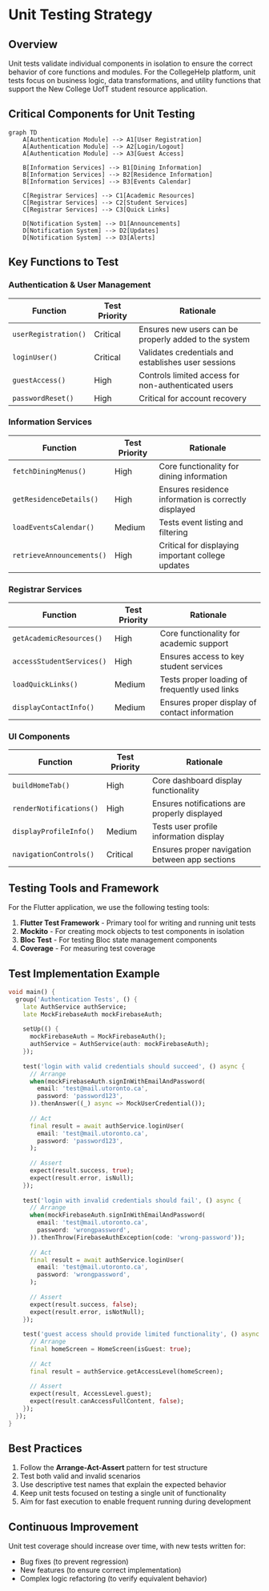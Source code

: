# Unit Testing Strategy

## Overview

Unit tests validate individual components in isolation to ensure the correct behavior of core functions and modules. For the CollegeHelp platform, unit tests focus on business logic, data transformations, and utility functions that support the New College UofT student resource application.

## Critical Components for Unit Testing

```mermaid
graph TD
    A[Authentication Module] --> A1[User Registration]
    A[Authentication Module] --> A2[Login/Logout]
    A[Authentication Module] --> A3[Guest Access]
    
    B[Information Services] --> B1[Dining Information]
    B[Information Services] --> B2[Residence Information]
    B[Information Services] --> B3[Events Calendar]
    
    C[Registrar Services] --> C1[Academic Resources]
    C[Registrar Services] --> C2[Student Services]
    C[Registrar Services] --> C3[Quick Links]
    
    D[Notification System] --> D1[Announcements]
    D[Notification System] --> D2[Updates]
    D[Notification System] --> D3[Alerts]
```

## Key Functions to Test

### Authentication & User Management

| Function | Test Priority | Rationale |
|----------|--------------|-----------|
| `userRegistration()` | Critical | Ensures new users can be properly added to the system |
| `loginUser()` | Critical | Validates credentials and establishes user sessions |
| `guestAccess()` | High | Controls limited access for non-authenticated users |
| `passwordReset()` | High | Critical for account recovery |

### Information Services

| Function | Test Priority | Rationale |
|----------|--------------|-----------|
| `fetchDiningMenus()` | High | Core functionality for dining information |
| `getResidenceDetails()` | High | Ensures residence information is correctly displayed |
| `loadEventsCalendar()` | Medium | Tests event listing and filtering |
| `retrieveAnnouncements()` | High | Critical for displaying important college updates |

### Registrar Services

| Function | Test Priority | Rationale |
|----------|--------------|-----------|
| `getAcademicResources()` | High | Core functionality for academic support |
| `accessStudentServices()` | High | Ensures access to key student services |
| `loadQuickLinks()` | Medium | Tests proper loading of frequently used links |
| `displayContactInfo()` | Medium | Ensures proper display of contact information |

### UI Components

| Function | Test Priority | Rationale |
|----------|--------------|-----------|
| `buildHomeTab()` | High | Core dashboard display functionality |
| `renderNotifications()` | High | Ensures notifications are properly displayed |
| `displayProfileInfo()` | Medium | Tests user profile information display |
| `navigationControls()` | Critical | Ensures proper navigation between app sections |

## Testing Tools and Framework

For the Flutter application, we use the following testing tools:

1. **Flutter Test Framework** - Primary tool for writing and running unit tests
2. **Mockito** - For creating mock objects to test components in isolation
3. **Bloc Test** - For testing Bloc state management components
4. **Coverage** - For measuring test coverage

## Test Implementation Example

```dart
void main() {
  group('Authentication Tests', () {
    late AuthService authService;
    late MockFirebaseAuth mockFirebaseAuth;
    
    setUp(() {
      mockFirebaseAuth = MockFirebaseAuth();
      authService = AuthService(auth: mockFirebaseAuth);
    });
    
    test('login with valid credentials should succeed', () async {
      // Arrange
      when(mockFirebaseAuth.signInWithEmailAndPassword(
        email: 'test@mail.utoronto.ca',
        password: 'password123',
      )).thenAnswer((_) async => MockUserCredential());
      
      // Act
      final result = await authService.loginUser(
        email: 'test@mail.utoronto.ca',
        password: 'password123',
      );
      
      // Assert
      expect(result.success, true);
      expect(result.error, isNull);
    });
    
    test('login with invalid credentials should fail', () async {
      // Arrange
      when(mockFirebaseAuth.signInWithEmailAndPassword(
        email: 'test@mail.utoronto.ca',
        password: 'wrongpassword',
      )).thenThrow(FirebaseAuthException(code: 'wrong-password'));
      
      // Act
      final result = await authService.loginUser(
        email: 'test@mail.utoronto.ca',
        password: 'wrongpassword',
      );
      
      // Assert
      expect(result.success, false);
      expect(result.error, isNotNull);
    });
    
    test('guest access should provide limited functionality', () async {
      // Arrange
      final homeScreen = HomeScreen(isGuest: true);
      
      // Act
      final result = authService.getAccessLevel(homeScreen);
      
      // Assert
      expect(result, AccessLevel.guest);
      expect(result.canAccessFullContent, false);
    });
  });
}
```

## Best Practices

1. Follow the **Arrange-Act-Assert** pattern for test structure
2. Test both valid and invalid scenarios
3. Use descriptive test names that explain the expected behavior
4. Keep unit tests focused on testing a single unit of functionality
5. Aim for fast execution to enable frequent running during development

## Continuous Improvement

Unit test coverage should increase over time, with new tests written for:
- Bug fixes (to prevent regression)
- New features (to ensure correct implementation)
- Complex logic refactoring (to verify equivalent behavior) 